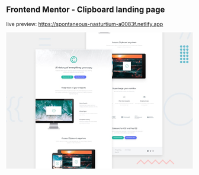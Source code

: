 ## Frontend Mentor - Clipboard landing page

live preview: https://spontaneous-nasturtium-a0083f.netlify.app

![Design preview for the Clipboard landing page coding challenge](./design/desktop-preview.jpg)
